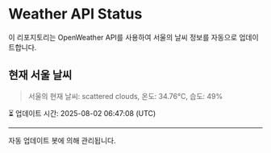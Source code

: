 
# Weather API Status

이 리포지토리는 OpenWeather API를 사용하여 서울의 날씨 정보를 자동으로 업데이트합니다.

## 현재 서울 날씨
> 서울의 현재 날씨: scattered clouds, 온도: 34.76°C, 습도: 49%

⏳ 업데이트 시간: 2025-08-02 06:47:08 (UTC)

---
자동 업데이트 봇에 의해 관리됩니다.
